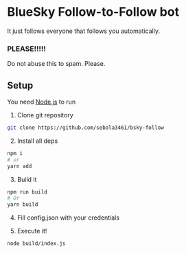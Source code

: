 # BlueSky Follow-to-Follow bot

It just follows everyone that follows you automatically.

### PLEASE!!!!!

Do not abuse this to spam. Please.

## Setup

You need [Node.js](https://nodejs.org) to run

1. Clone git repository

```sh
git clone https://github.com/sebola3461/bsky-follow
```

2. Install all deps

```sh
npm i
# or
yarn add
```

3. Build it

```sh
npm run build
# Or
yarn build
```

4. Fill config.json with your credentials

5. Execute it!

```sh
node build/index.js
```
